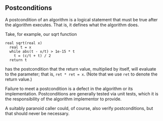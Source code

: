 ## Postconditions

A postcondition of an algorithm
is a logical statement that must be true
after the algorithm executes.
That is, it defines what the algorithm does.

Take, for example, our sqrt function
```
real sqrt(real x)
  real t = x
  while abs(t - x/t) > 1e-15 * t
    t = (c/t + t) / 2
  return t
```
has the postcondition that the return value,
multiplied by itself,
will evaluate to the parameter;
that is, `ret * ret = x`.
(Note that we use `ret` to denote the return value.)

Failure to meet a postcondition
is a defect in the algorithm
or its implementation.
Postconditions are generally tested
via unit tests,
which it is the responsibility
of the algorithm implementor to provide.

A suitably paranoid caller could, of course,
also verify postconditions,
but that should never be necessary.

